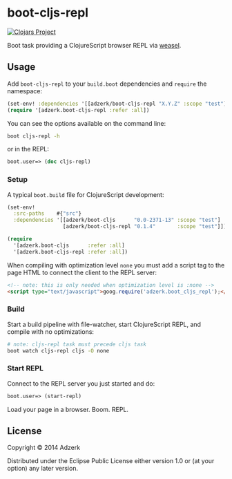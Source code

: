 # boot-cljs-repl

[![Clojars Project][2]][3]

Boot task providing a ClojureScript browser REPL via [weasel].

## Usage

Add `boot-cljs-repl` to your `build.boot` dependencies and `require` the
namespace:

```clj
(set-env! :dependencies '[[adzerk/boot-cljs-repl "X.Y.Z" :scope "test"]])
(require '[adzerk.boot-cljs-repl :refer :all])
```

You can see the options available on the command line:

```bash
boot cljs-repl -h
```

or in the REPL:

```clj
boot.user=> (doc cljs-repl)
```

### Setup

A typical `boot.build` file for ClojureScript development:

```clj
(set-env!
  :src-paths    #{"src"}
  :dependencies '[[adzerk/boot-cljs      "0.0-2371-13" :scope "test"]
                  [adzerk/boot-cljs-repl "0.1.4"       :scope "test"]])

(require
  '[adzerk.boot-cljs      :refer :all]
  '[adzerk.boot-cljs-repl :refer :all])
```

When compiling with optimization level `none` you must add a script tag to the
page HTML to connect the client to the REPL server:

```html
<!-- note: this is only needed when optimization level is :none -->
<script type="text/javascript">goog.require('adzerk.boot_cljs_repl');</script>
```

### Build

Start a build pipeline with file-watcher, start ClojureScript REPL, and compile
with no optimizations:

```bash
# note: cljs-repl task must precede cljs task
boot watch cljs-repl cljs -O none
```

### Start REPL

Connect to the REPL server you just started and do:

```clj
boot.user=> (start-repl)
```

Load your page in a browser. Boom. REPL.

## License

Copyright © 2014 Adzerk

Distributed under the Eclipse Public License either version 1.0 or (at
your option) any later version.

[1]: https://github.com/tailrecursion/boot
[2]: http://clojars.org/adzerk/boot-cljs-repl/latest-version.svg?cache=3
[3]: http://clojars.org/adzerk/boot-cljs-repl
[cider]: https://github.com/clojure-emacs/cider
[weasel]: https://github.com/tomjakubowski/weasel
